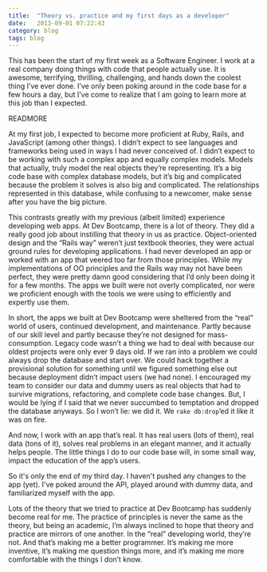 ```yaml
---
title:  "Theory vs. practice and my first days as a developer"
date:   2013-09-01 07:22:43
category: blog
tags: blog
---
```


This has been the start of my first week as a Software Engineer. I work at a real company doing things with code that people actually use. It is awesome, terrifying, thrilling, challenging, and hands down the coolest thing I’ve ever done. I’ve only been poking around in the code base for a few hours a day, but I’ve come to realize that I am going to learn more at this job than I expected.

READMORE

At my first job, I expected to become more proficient at Ruby, Rails, and JavaScript (among other things). I didn’t expect to see languages and frameworks being used in ways I had never conceived of. I didn’t expect to be working with such a complex app and equally complex models. Models that actually, truly model the real objects they’re representing. It’s a big code base with complex database models, but it’s big and complicated because the problem it solves is also big and complicated. The relationships represented in this database, while confusing to a newcomer, make sense after you have the big picture.

This contrasts greatly with my previous (albeit limited) experience developing web apps. At Dev Bootcamp, there is a lot of theory. They did a really good job about instilling that theory in us as practice. Object-oriented design and the “Rails way” weren’t just textbook theories, they were actual ground rules for developing applications. I had never developed an app or worked with an app that veered too far from those principles. While my implementations of OO principles and the Rails way may not have been perfect, they were pretty damn good considering that I’d only been doing it for a few months. The apps we built were not overly complicated, nor were we proficient enough with the tools we were using to efficiently and expertly use them.

In short, the apps we built at Dev Bootcamp were sheltered from the “real” world of users, continued development, and maintenance. Partly because of our skill level and partly because they’re not designed for mass-consumption. Legacy code wasn’t a thing we had to deal with because our oldest projects were only ever 9 days old. If we ran into a problem we could always drop the database and start over. We could hack together a provisional solution for something until we figured something else out because deployment didn’t impact users (we had none). I encouraged my team to consider our data and dummy users as real objects that had to survive migrations, refactoring, and complete code base changes. But, I would be lying if I said that we never succumbed to temptation and dropped the database anyways. So I won’t lie: we did it. We `rake db:drop`’ed it like it was on fire.

And now, I work with an app that’s real. It has real users (lots of them), real data (tons of it), solves real problems in an elegant manner, and it actually helps people. The little things I do to our code base will, in some small way, impact the education of the app’s users.

So it's only the end of my third day. I haven't pushed any changes to the app (yet). I've poked around the API, played around with dummy data, and familiarized myself with the app.

Lots of the theory that we tried to practice at Dev Bootcamp has suddenly become real for me. The practice of principles is never the same as the theory, but being an academic, I’m always inclined to hope that theory and practice are mirrors of one another. In the “real” developing world, they’re not. And that’s making me a better programmer. It’s making me more inventive, it’s making me question things more, and it’s making me more comfortable with the things I don’t know.